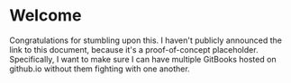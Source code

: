 # Welcome

Congratulations for stumbling upon this. I haven't publicly announced
the link to this document, because it's a proof-of-concept
placeholder.  Specifically, I want to make sure I can have multiple
GitBooks hosted on github.io without them fighting with one another.


